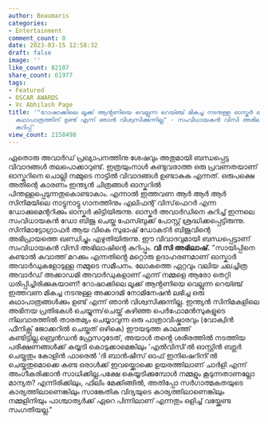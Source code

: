 ```yaml
---
author: Beaumaris
categories:
- Entertainment
comment_count: 0
date: 2023-03-15 12:58:32
draft: false
image: ''
like_count: 82107
share_count: 61977
tags:
- Featured
- OSCAR AWARDS
- Vc Abhilash Page
title: '"റോഷാക്കിലെ ലൂക്ക് ആൻ്റണിയെ വെല്ലുന്ന റെയ്ഞ്ച് മികച്ച നടനുള്ള ഓസ്കർ ലഭിച്ച
  കഥാപാത്രത്തിന് ഉണ്ട് എന്ന് ഞാൻ വിശ്വസിക്കുന്നില്ല" - സംവിധായകൻ വിസി അഭിലാഷിന്റെ
  കുറിപ്പ്'
view_count: 2158498
---
```


ഏതൊരു അവാർഡ് പ്രഖ്യാപനത്തിനു ശേഷവും അതുമായി ബന്ധപ്പെട്ട വിവാദങ്ങൾ തലപൊക്കാറുണ്ട്. ഇത്രയുംനാൾ കണ്ടുവരാത്ത ഒരു പ്രവണതയാണ് ഓസ്കറിനെ ചൊല്ലി നമ്മുടെ നാട്ടിൽ വിവാദങ്ങൾ ഉണ്ടാകുക എന്നത്. ഒരുപക്ഷെ അതിന്റെ കാരണം ഇന്ത്യൻ ചിത്രങ്ങൾ ഓസ്കറിൽ പിന്തള്ളപ്പെടുന്നതുകൊണ്ടാകാം. എന്നാൽ ഇത്തവണ ആർ ആർ ആർ സിനിമയിലെ നാട്ടുനാട്ടു ഗാനത്തിനും എലിഫന്റ് വിസ്‌ഫെറർ എന്ന ഡോക്കുമെന്ററിക്കും ഓസ്കർ കിട്ടിയിരുന്നു. ഓസ്കർ അവാർഡിനെ കുറിച്ച് ഇന്നലെ സംവിധായകൻ ഡോ ബിജു ചെയ്ത ഫേസ്ബുക്ക് പോസ്റ്റ് ശ്രദ്ധിക്കപ്പെട്ടിരുന്നു. സിനിമാട്ടോഗ്രാഫർ ആയ വികെ സുഭാഷ് ഡോകട്ർ ബിജുവിന്റെ അഭിപ്രായത്തെ ഖണ്ഡിച്ചും എഴുതിയിരുന്നു. ഈ വിവാദവുമായി ബന്ധപ്പെട്ടാണ് സംവിധായകൻ വിസി അഭിലാഷിന്റെ കുറിപ്പും. **വി സി അഭിലാഷ്.** "സായിപ്പിനെ കണ്ടാൽ കവാത്ത് മറക്കും എന്നതിൻ്റെ മറ്റൊരു ഉദാഹരണമാണ് ഓസ്കാർ അവാർഡുകളോടുള്ള നമ്മുടെ സമീപനം. ലോകത്തെ ഏറ്റവും വലിയ ചലച്ചിത്ര അവാർഡ് അക്കാഡമി അവാർഡുകളാണ് എന്ന് നമ്മളെ ആരോ തെറ്റി ധരിപ്പിച്ചിരിക്കുകയാണ്! റോഷാക്കിലെ ലൂക്ക് ആൻ്റണിയെ വെല്ലുന്ന റെയ്ഞ്ച് ഇത്തവണ മികച്ച നടനുള്ള അക്കാദമി നോമിനേഷൻ ലഭിച്ച ഒരു കഥാപാത്രങ്ങൾക്കും ഉണ്ട് എന്ന് ഞാൻ വിശ്വസിക്കുന്നില്ല. ഇന്ത്യൻ സിനിമകളിലെ അഭിനയ പ്രതിഭകൾ ചെയ്യുന്ന/ചെയ്ത് കഴിഞ്ഞ പെർഫോമൻസുകളുടെ നിലവാരത്തിൽ താരതമ്യം ചെയ്യാവുന്ന ഒരു പാത്രാവിഷ്കാരവും (വോക്വിൻ ഫീനിക്സ് ജോക്കറിൽ ചെയ്തത് ഒഴികെ) ഈയടുത്ത കാലത്ത് കണ്ടിട്ടില്ല.ബ്രെൻഡൻ ഫ്രേസറുടേത്, അയാൾ തൻ്റെ ശരീരത്തിൽ നടത്തിയ പരീക്ഷണങ്ങൾക്ക് കയ്യടി കൊടുക്കാമെങ്കിലും 'എൽവിസി'ൽ ഓസ്റ്റിൻ ബട്ലർ ചെയ്തതും കോളിൻ ഫാരെൽ 'ദി ബാൻഷീസ് ഓഫ് ഇനിഷെറിനി'ൽ ചെയ്തതുമൊക്കെ കണ്ട ഒരാൾക്ക് ഇവയ്ക്കൊക്കെ ഉയരത്തിലാണ് ചാർളി എന്ന് അംഗീകരിക്കാൻ സാധിക്കില്ല.പക്ഷേ കെയ്യടിക്കുമ്പോൾ നമ്മളും കൂടുന്നതാണല്ലോ മാന്യത? എന്നിരിക്കിലും, ഫിലിം മേക്കിങ്ങിൽ, അതിപ്പോ സർഗാത്മകതയുടെ കാര്യത്തിലാണെങ്കിലും സാങ്കേതിക വിദ്യയുടെ കാര്യത്തിലാണെങ്കിലും നമ്മളിനിയും പാശ്ചാത്യർക്ക് ഏറെ പിന്നിലാണ് എന്നതും ഒളിച്ച് വയ്ക്കേണ്ട സംഗതിയല്ല."